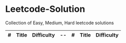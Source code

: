 # Leetcode-Solution
Collection of Easy, Medium, Hard leetcode solutions

| # | Title | Difficulty |--| # | Title | Difficulty |
|---|-------|------------|--|---|-------|------------|
